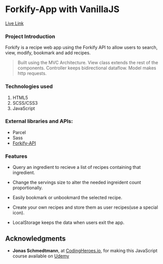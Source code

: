 # Forkify-App with VanillaJS
[Live Link](https://forkify-vanillajs-shinta.netlify.app/)

### Project Introduction

Forkify is a recipe web app using the Forkify API to allow users to search, view, modify, bookmark and add recipes.

> Built using the MVC Architecture. View class extends the rest of the components. Controller keeps bidirectional dataflow. Model makes http requests. 

### Technologies used

1. HTML5
2. SCSS/CSS3
3. JavaScript

### External libraries and APIs:

* Parcel
* Sass
* [Forkify-API](https://forkify-api.herokuapp.com/v2)

### Features

* Query an ingredient to recieve a list of recipes containing that ingredient.

* Change the servings size to alter the needed ingreident count proportionally.

* Easily bookmark or unbookmard the selected recipe.

* Create your own recipes and store them as user recipes(use a special icon).

* LocalStorage keeps the data when users exit the app.


## Acknowledgments

- **Jonas Schmedtmann**, at [CodingHeroes.io](http://codingheroes.io/index.html), for making this JavaScript course available on [Udemy](https://www.udemy.com/the-complete-javascript-course)
